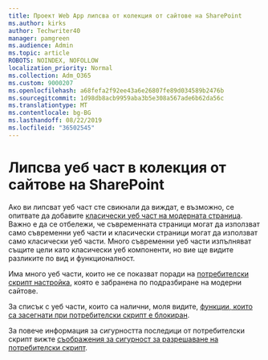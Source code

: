 ```yaml
---
title: Проект Web App липсва от колекция от сайтове на SharePoint
ms.author: kirks
author: Techwriter40
manager: pamgreen
ms.audience: Admin
ms.topic: article
ROBOTS: NOINDEX, NOFOLLOW
localization_priority: Normal
ms.collection: Adm_O365
ms.custom: 9000207
ms.openlocfilehash: a68fefa2f92ee43a6e26807fe89d034589b2476b
ms.sourcegitcommit: 1d98db8acb9959aba3b5e308a567ade6b62da56c
ms.translationtype: MT
ms.contentlocale: bg-BG
ms.lasthandoff: 08/22/2019
ms.locfileid: "36502545"
---
```

# <a name="missing-web-part-in-sharepoint-site-collection"></a>Липсва уеб част в колекция от сайтове на SharePoint

Ако ви липсват уеб част сте свикнали да виждат, е възможно, се опитвате да добавите [класически уеб част на модерната страница](https://support.office.com/article/classic-and-modern-web-part-experiences-3fdae6c3-8fc1-49ab-8708-8c104b882e64). Важно е да се отбележи, че съвременната страници могат да използват само съвременни уеб части и класически страници могат да използват само класически уеб части. Много съвременни уеб части изпълняват същите цели като класически уеб компоненти, но вие ще видите разликите по вид и функционалност.

Има много уеб части, които не се показват поради на [потребителски скрипт настройка](https://docs.microsoft.com/sharepoint/allow-or-prevent-custom-script), която е забранена по подразбиране на модерни сайтове. 

За списък с уеб части, които са налични, моля видите, [функции, които са засегнати при потребителски скрипт е блокиран](https://docs.microsoft.com/sharepoint/allow-or-prevent-custom-script#features-affected-when-custom-script-is-blocked).

 За повече информация за сигурността последици от потребителски скрипт вижте [съображения за сигурност за разрешаване на потребителски скрипт](https://docs.microsoft.com/sharepoint/security-considerations-of-allowing-custom-script).
